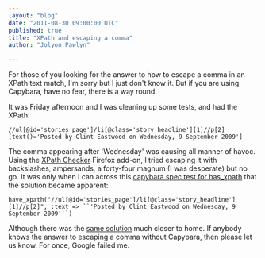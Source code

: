 ```yaml
---
layout: "blog"
date: "2011-08-30 09:00:00 UTC"
published: true
title: "XPath and escaping a comma"
author: "Jolyon Pawlyn"

---
```


For those of you looking for the answer to how to escape a comma in an XPath text match, I'm sorry but I just don't know it. But if you are using Capybara, have no fear, there is a way round.

It was Friday afternoon and I was cleaning up some tests, and had the XPath:

`//ul[@id='stories_page']/li[@class='story_headline'][1]//p[2][text()='Posted by Clint Eastwood on Wednesday, 9 September 2009']`

The comma appearing after 'Wednesday' was causing all manner of havoc. Using the [XPath Checker](https://addons.mozilla.org/en-US/firefox/addon/xpath-checker/) Firefox add-on, I tried escaping it with backslashes, ampersands, a forty-four magnum (I was desperate) but no go. It was only when I can across this [capybara spec test for has\_xpath](https://github.com/jnicklas/capybara/blob/master/lib/capybara/spec/session/has_xpath_spec.rb) that the solution became apparent:

`have_xpath("//ul[@id='stories_page']/li[@class='story_headline'][1]//p[2]", :text => ``'Posted by Clint Eastwood on Wednesday, 9 September 2009'``)`

Although there was the [same solution](http://www.unboxedconsulting.com/blog/steak-vs-cucumber-as-bdd-tools) much closer to home. If anybody knows the answer to escaping a comma without Capybara, then please let us know. For once, Google failed me.



